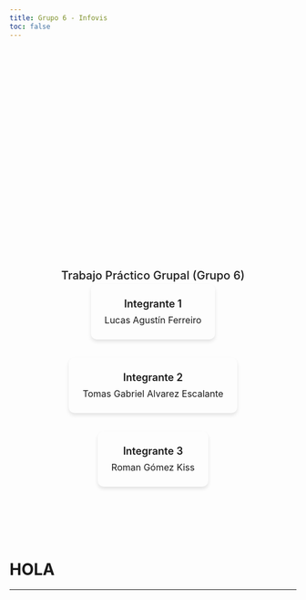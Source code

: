 ```yaml
---
title: Grupo 6 - Infovis
toc: false
---
```


<div class="hero">
  <h1>Infovis Airbnb CABA</h1>
  <h2>Trabajo Práctico Grupal (Grupo 6)</h2>
  <div class="team-members">
    <div class="member">
      <h4>Integrante 1</h4>
      <p>Lucas Agustín Ferreiro</p>
    </div>
    <div class="member">
      <h4>Integrante 2</h4>
      <p>Tomas Gabriel Alvarez Escalante</p>
    </div>
    <div class="member">
      <h4>Integrante 3</h4>
      <p>Roman Gómez Kiss</p>
    </div>
  </div>
</div>

# HOLA

---

<style>

.hero {
  display: flex;
  flex-direction: column;
  align-items: center;
  font-family: var(--sans-serif);
  margin: 4rem 0 8rem;
  text-wrap: balance;
  text-align: center;
}

.hero h1 {
  margin: 1rem 0;
  padding: 1rem 0;
  max-width: none;
  font-size: 14vw;
  font-weight: 900;
  line-height: 1;
  background: linear-gradient(30deg, var(--theme-foreground-focus), currentColor);
  -webkit-background-clip: text;
  -webkit-text-fill-color: transparent;
  background-clip: text;
}

.hero h2 {
  margin: 0;
  max-width: 34em;
  font-size: 20px;
  font-style: initial;
  font-weight: 500;
  line-height: 1.5;
  color: var(--theme-foreground-muted);
}

@media (min-width: 640px) {
  .hero h1 {
    font-size: 90px;
  }
}

/* Team Section */
.team {
  text-align: center;
  margin: 4rem 0;
  font-family: var(--sans-serif);
}

.team h3 {
  font-size: 28px;
  font-weight: 700;
  color: var(--theme-foreground);
  margin-bottom: 2rem;
}

.team-members {
  display: flex;
  justify-content: center;
  gap: 2rem;
  flex-wrap: wrap;
}

.member {
  background: var(--theme-background-secondary);
  padding: 1.5rem;
  border-radius: 10px;
  box-shadow: 0 4px 6px rgba(0, 0, 0, 0.1);
  transition: transform 0.3s ease;
}

.member:hover {
  transform: translateY(-5px);
}

.member h4 {
  margin: 0;
  font-size: 18px;
  font-weight: 600;
  color: var(--theme-foreground-focus);
}

.member p {
  margin: 0.5rem 0 0;
  font-size: 16px;
  font-weight: 400;
  color: var(--theme-foreground-muted);
}

</style>
